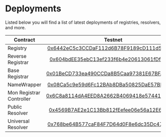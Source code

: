 # Deployments

Listed below you will find a list of latest deployments of registries, resolvers, and more.

| Contract                  | Testnet                                       | Mainnet  |
| -------------             |:-------------:                                | -----:|
| Registry                  |[0x6442eC5c3CCDaF112d6B78F9189cD111d516fE1E](https://testnet.monadexplorer.com/address/0x6442eC5c3CCDaF112d6B78F9189cD111d516fE1E) |  |
| Reverse Registrar	        |[0x604bdEE35ebC13ef233f6b4e20613061fDf5C7E5](https://testnet.monadexplorer.com/address/0x604bdEE35ebC13ef233f6b4e20613061fDf5C7E5) |  |
| Base Registrar		    |[0x01BeCD733ea490CCDa8B5Caa97381E67BFA5249D](https://testnet.monadexplorer.com/address/0x01BeCD733ea490CCDa8B5Caa97381E67BFA5249D) |  |
| NameWrapper	            |[0x08Ca5c9e59d6Fc12BAb8DBa50825DaE57BBa9932](https://testnet.monadexplorer.com/address/0x08Ca5c9e59d6Fc12BAb8DBa50825DaE57BBa9932) |  |
| Mon Registrar Controller  |[0x6C8a8114dA4EED8A2662B4069418e574411A5540](https://testnet.monadexplorer.com/address/0x6C8a8114dA4EED8A2662B4069418e574411A5540) |  |
| Public Resolver		    |[0x4569B7AE2e1C13Bb812fEefee06e56a12E67471F](https://testnet.monadexplorer.com/address/0x4569B7AE2e1C13Bb812fEefee06e56a12E67471F) |  |
| Universal Resolver		|[0x768be64B577caF84F7D64d0F8e6dc35Dc4737A65](https://testnet.monadexplorer.com/address/0x768be64B577caF84F7D64d0F8e6dc35Dc4737A65) |  |